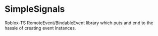# SimpleSignals
Roblox-TS RemoteEvent/BindableEvent library which puts and end to the hassle of creating event Instances.
